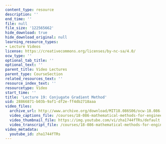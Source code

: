 ```yaml
---
content_type: resource
description: ''
end_time: ''
file: null
file_size: '122565662'
hide_download: true
hide_download_original: null
learning_resource_types:
- Lecture Videos
license: https://creativecommons.org/licenses/by-nc-sa/4.0/
ocw_type: ''
optional_tab_title: ''
optional_text: ''
parent_title: Video Lectures
parent_type: CourseSection
related_resources_text: ''
resource_index_text: ''
resourcetype: Video
start_time: ''
title: 'Lecture 19: Conjugate Gradient Method'
uid: 28866871-b03b-9af1-df2e-ff4db2718aaa
video_files:
  archive_url: http://www.archive.org/download/MIT18.086S06/ocw-18.086-22mar2006-220k.mp4
  video_captions_file: /courses/18-086-mathematical-methods-for-engineers-ii-spring-2006/7d644a4aa5325de8aa218a96f5f92440_zha1744fTRs.vtt
  video_thumbnail_file: https://img.youtube.com/vi/zha1744fTRs/default.jpg
  video_transcript_file: /courses/18-086-mathematical-methods-for-engineers-ii-spring-2006/fe190e75822e94926bff840234228561_zha1744fTRs.pdf
video_metadata:
  youtube_id: zha1744fTRs
---
```

